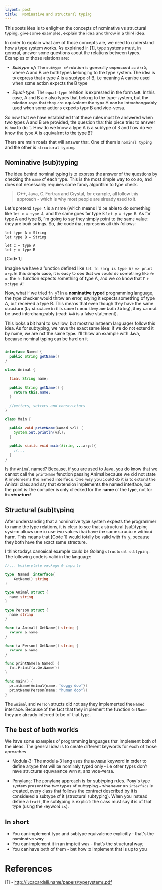 ```yaml
---
layout: post
title:  Nominative and structural typing
---
```


This posts idea is to enlighten the concepts of nominative vs structural typing, give some examples, explain the idea and throw in a third idea.

In order to explain what any of those concepts are, we need to understand how a type system works. As explained in [1], type systems must, in general, answer some questions about the relations between types. Examples of those relations are:

* *Subtype-of*: The ```subtype-of``` relation is generally expressed as ```A<:B```, where A and B are both types belonging to the type system. The idea is to express that a type A is a subtype of B, i.e meaning A can be used when some action expects the B type. 

* *Equal-type*: The ```equal-type``` relation is expressed in the form ```A=B```. In this case, A and B are also types that belong to the type-system, but the relation says that they are equivalent: the type A can be interchangeably used when some actions expects type B and vice-versa.

So now that we have established that these rules must be answered when two types A and B are provided, the question that this piece tries to answer is ```how``` to do it. How do we know a type A is a subtype of B and how do we know the type A is equivalent to the type B?

There are main roads that will answer that. One of them is ```nominal typing``` and the other is ```strcutural typing```. 

## Nominative (sub)typing

The idea behind nominal typing is to express the answer of the questions by checking the ```name``` of each type. This is the most simple way to do so, and does not necessarily requires some fancy algorithm to type check. 

> C++, Java, C, Fortran and Crystal, for example, all follow this approach - which is why most people are already used to it. 

Let's pretend ```type A``` is a name (which means I'd be able to do something like ```let x = type A```) and the same goes for type B ```let y = type B```. As for type A and type B, I'm going to say they simply point to the same value: they are both strings. So, the code that represents all this follows:

```
let type A = String
let type B = String

let x = type A
let y = type B
```
[Code 1]

Imagine we have a function defined like ```let fn (arg is type A) => print arg```. In this simple case, it is easy to see that we could do something like ```fn x```: the ```fn``` function expects something of type A, and we do know that ```Γ ⊢ x:type A```! 

Now, what if we tried ```fn y```? In a **nominative typed** programming language, the type checker would throw an error, saying it expects something of type A, but received a type B. This means that even though they have the same structure (by structure in this case I mean they are both String), they cannot be used interchangeably (read: ```A=B``` is a false statement). 

This looks a bit hard to swallow, but most mainstream languages follow this idea. As for subtyping, we have the exact same idea: if we do not extend it by name, we are not the same type. I'll throw an example with Java, because nominal typing can  be hard on it.

```java

interface Named {
  public String getName()
}

class Animal {
  
  final String name;
  
  public String getName() {
    return this.name;
  }
  
  //getters, setters and constructors
}

class Main {
  
  public void printName(Named val) {
    System.out.println(val);
  }

  public static void main(String ...args){
    //...
  }
}
```

Is the ```Animal``` named? Because, if you are used to Java, you do know that we cannot call the ```printName``` function passing Animal because we did not state it implements the named interface. One way you could do it is to extend the Animal class and say that extension implements the named interface, but the point is: the compiler is only checked for the **name** of the type, not for its **structure**!

## Structural (sub)typing

After understanding that a nominative type system expects the programmer to name the type relations, it is clear to see that a structural (sub)typing system allows one to use two values that have the same structure without harm. This means that [Code 1] would totally be valid with ```fn y```, because they both have the exact same structure. 

I think todays canonical example could be Golang ```structural subtyping```. The following code is valid in the language:

```go
//... boilerplate package & imports

type  Named  interface{
    GetName() string
}

type Animal struct {
  name string
}

type Person struct {
  name string
}

func (a Animal) GetName() string {
  return a.name
}

func (a Person) GetName() string {
  return a.name
}

func printName(a Named) {
  fmt.Printf(a.GetName())
}

func main() {
  printName(Animal{name: "doggy doo"})
  printName(Person{name: "human doo"})
}
```

The ```Animal``` and ```Person``` structs did not say they implemented the ```Named``` interface. Because of the fact that they implement the function ```GetName```, they are already inferred to be of that type. 

## The best of both worlds

We have some examples of programming languages that implement both of the ideas. The general idea is to create different keywords for each of those aproaches.

* Modula-3: The modula-3 lang uses the ```BRANDED``` keyword in order to define a type that will be nominaly typed only - i.e other types don't have structural equivalence with it, and vice-versa.

* Ponylang: The ponylang approach is for subtyping rules. Pony's type system present the two types of subtyping - whenever an ```interface``` is created, every class that follows the contract described by it is considered a subtype of it (structural subtyping). When you instead define a ```trait```, the subtyping is explicit: the class must say it is of that type (using the keyword ```is```). 

## In short

* You can implement type and subtype equivalence explicitly - that's the nominative way;
* You can implement it in an implicit way - that's the structural way;
* You can have both of them - but how to implement that is up to you.

# References

[1] - http://lucacardelli.name/papers/typesystems.pdf
